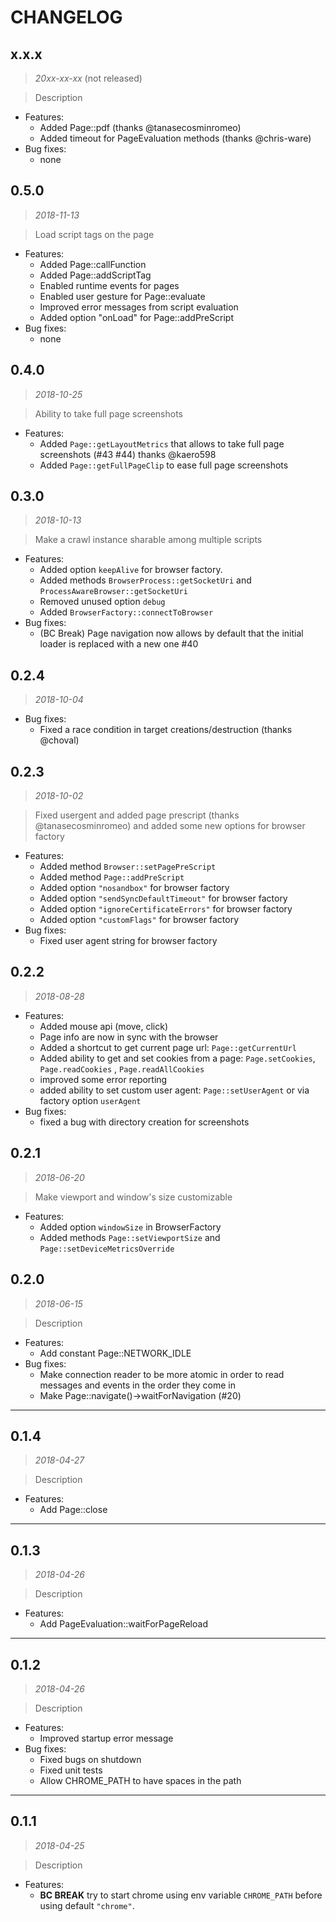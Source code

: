 # CHANGELOG

## x.x.x

> *20xx-xx-xx* (not released)

> Description
    
* Features:
  * Added Page::pdf (thanks @tanasecosminromeo)
  * Added timeout for PageEvaluation methods (thanks @chris-ware)
* Bug fixes:
  * none

## 0.5.0

> *2018-11-13*

> Load script tags on the page
    
* Features:
  * Added Page::callFunction
  * Added Page::addScriptTag
  * Enabled runtime events for pages
  * Enabled user gesture for Page::evaluate
  * Improved error messages from script evaluation
  * Added option "onLoad" for Page::addPreScript
* Bug fixes:
  * none

## 0.4.0

> *2018-10-25*

> Ability to take full page screenshots
    
* Features:
  * Added ``Page::getLayoutMetrics`` that allows to take full page screenshots (#43 #44) thanks @kaero598
  * Added ``Page::getFullPageClip`` to ease full page screenshots
  
## 0.3.0

> *2018-10-13*

> Make a crawl instance sharable among multiple scripts

* Features:
  * Added option ``keepAlive`` for browser factory.
  * Added methods ``BrowserProcess::getSocketUri`` and ``ProcessAwareBrowser::getSocketUri``
  * Removed unused option ``debug``
  * Added ``BrowserFactory::connectToBrowser``
* Bug fixes:
  * (BC Break) Page navigation now allows by default that the initial loader is replaced with a new one #40

## 0.2.4

> *2018-10-04*
    
* Bug fixes:
  * Fixed a race condition in target creations/destruction (thanks @choval)

## 0.2.3

> *2018-10-02*

> Fixed usergent and added page prescript (thanks @tanasecosminromeo) and added some new options for browser factory
    
* Features:
  * Added method ``Browser::setPagePreScript``
  * Added method ``Page::addPreScript``
  * Added option ``"nosandbox"`` for browser factory
  * Added option ``"sendSyncDefaultTimeout"`` for browser factory
  * Added option ``"ignoreCertificateErrors"`` for browser factory
  * Added option ``"customFlags"`` for browser factory
* Bug fixes:
  * Fixed user agent string for browser factory 

## 0.2.2

> *2018-08-28*
    
* Features:
  * Added mouse api (move, click)
  * Page info are now in sync with the browser
  * Added a shortcut to get current page url: ``Page::getCurrentUrl``
  * Added ability to get and set cookies from a page: ``Page.setCookies``, ``Page.readCookies`` , ``Page.readAllCookies`` 
  * improved some error reporting
  * added ability to set custom user agent: ``Page::setUserAgent`` or via factory option ``userAgent``
* Bug fixes:
  * fixed a bug with directory creation for screenshots

## 0.2.1

> *2018-06-20*

> Make viewport and window's size customizable
    
* Features:
  * Added option ``windowSize`` in BrowserFactory
  * Added methods ``Page::setViewportSize`` and ``Page::setDeviceMetricsOverride``

## 0.2.0

> *2018-06-15*

> Description
    
* Features:
  * Add constant Page::NETWORK_IDLE
* Bug fixes:
  * Make connection reader to be more atomic in order to read messages and events in the order they come in
  * Make Page::navigate()->waitForNavigation (#20)
  
--------------

## 0.1.4

> *2018-04-27*

> Description

* Features:
  * Add Page::close

--------------

## 0.1.3

> *2018-04-26*

> Description
    
* Features:
  * Add PageEvaluation::waitForPageReload
  
--------------


## 0.1.2

> *2018-04-26*

> Description
    
* Features:
  * Improved startup error message
* Bug fixes:
  * Fixed bugs on shutdown
  * Fixed unit tests
  * Allow CHROME_PATH to have spaces in the path
  
--------------

## 0.1.1

> *2018-04-25*

> Description
    
* Features:
  * **BC BREAK** try to start chrome using env variable ``CHROME_PATH`` before using default ``"chrome"``.

